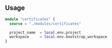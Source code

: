 ## Usage

```terraform
module "certificates" {
  source = "./modules/certificates"

  project_name  = local.env.project
  workspace     = local.env.bootstrap_workspace
}
```
